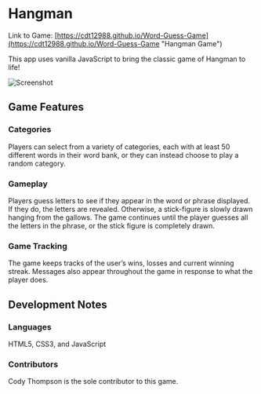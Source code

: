 # Hangman

Link to Game: [https://cdt12988.github.io/Word-Guess-Game](https://cdt12988.github.io/Word-Guess-Game "Hangman Game")

This app uses vanilla JavaScript to bring the classic game of Hangman to life!

![Screenshot](https://cdt12988.github.io/images/portfolio/hangman.PNG "Hangman Screenshot")

## Game Features

### Categories

Players can select from a variety of categories, each with at least 50 different words in their word bank, or they can instead choose to play a random category.  

### Gameplay

Players guess letters to see if they appear in the word or phrase displayed.  If they do, the letters are revealed.  Otherwise, a stick-figure is slowly drawn hanging from the gallows.  The game continues until the player guesses all the letters in the phrase, or the stick figure is completely drawn.

### Game Tracking

The game keeps tracks of the user’s wins, losses and current winning streak.  Messages also appear throughout the game in response to what the player does.

## Development Notes

### Languages

HTML5, CSS3, and JavaScript

### Contributors

Cody Thompson is the sole contributor to this game. 
